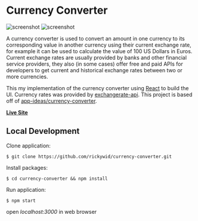 # Currency Converter
![screenshot](https://i.imgur.com/0BjE8L5.png)
![screenshot](https://i.imgur.com/ZT6NLYI.png)

A currency converter is used to convert an amount in one currency to its corresponding value in another currency using their current exchange rate, for example it can be used to calculate the value of 100 US Dollars in Euros. Current exchange rates are usually provided by banks and other financial service providers, they also (in some cases) offer free and paid APIs for developers to get current and historical exchange rates between two or more currencies.

This my implementation of the currency converter using [React](https://reactjs.org/) to build the UI. Currency rates was provided by [exchangerate-api](exchangerate-api.com). This project is based off of [app-ideas/currency-converter](https://github.com/florinpop17/app-ideas/blob/master/Projects/2-Intermediate/Currency-Converter.md).

**[Live Site](https://rickywid.github.io/currency-converter/)**

## Local Development

Clone application:

`$ git clone https://github.com/rickywid/currency-converter.git`

Install packages:

`$ cd currency-converter && npm install`

Run application:

`$ npm start`

open *localhost:3000* in web browser
